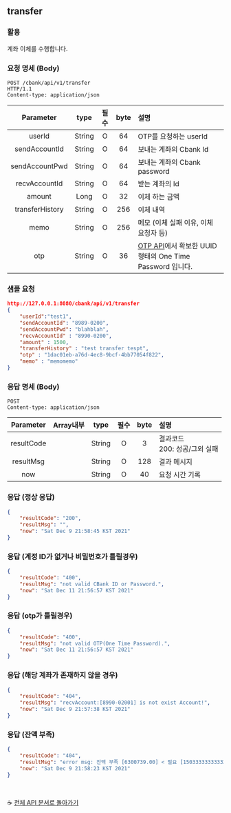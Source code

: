 
## transfer

### 활용
계좌 이체를 수행합니다.


### 요청 명세 (Body)
```
POST /cbank/api/v1/transfer
HTTP/1.1  
Content-type: application/json
```
|   Parameter  | type        |    필수    | byte |                             설명                           |
|:------------:|:-----------:|:----------:|:----:|:-----------------------------------------------------------| 
| userId|  String     |        O    |   64 | OTP를 요청하는 userId  |
| sendAccountId|  String     |      O      |   64 | 보내는 계좌의 Cbank Id |
| sendAccountPwd|  String     |      O      |   64 | 보내는 계좌의 Cbank password |
| recvAccountId|  String     |      O      |   64 | 받는 계좌의 Id |
| amount| Long     |      O      |   32 | 이체 하는 금액 |
| transferHistory|  String     |      O      |   256 | 이체 내역 |
| memo |  String     |      O      |   256 | 메모 (이체 실패 이유, 이체 요청자 등) |
| otp|  String     |     O       |   36 | [OTP API](/cbank/api/otp.md#otp)에서 확보한 UUID 형태의 One Time Password 입니다. |

### 샘플 요청
```json
http://127.0.0.1:8080/cbank/api/v1/transfer
{
    "userId":"test1",
    "sendAccountId": "8989-0200",
    "sendAccountPwd": "blahblah",
    "recvAccountId" : "8990-0200",
    "amount" : 1500,
    "transferHistory" : "test transfer tespt",
    "otp" : "1dac01eb-a76d-4ec8-9bcf-4bb77054f822",
    "memo" : "memomemo"
}
```

### 응답 명세 (Body)
```
POST
Content-type: application/json
```
|   Parameter  | Array내부        | type        |    필수    | byte |                             설명                           |
|:------------:|:-----------:|:-----------:|:----------:|:----:|:-----------------------------------------------------------| 
| resultCode  |             |  String    |    O      |   3  | 결과코드<br>200: 성공/그외 실패  |
| resultMsg   |             |   String   |   O      |   128 | 결과 메시지 |
| now         |             |   String   |  O      |   40  | 요청 시간 기록  |


### 응답 (정상 응답)
```json
{
    "resultCode": "200",
    "resultMsg": "",
    "now": "Sat Dec 9 21:58:45 KST 2021"
}
```

### 응답 (계정 ID가 없거나 비밀번호가 틀릴경우)
```json
{
    "resultCode": "400",
    "resultMsg": "not valid CBank ID or Password.",
    "now": "Sat Dec 11 21:56:57 KST 2021"
}
```

### 응답 (otp가 틀릴경우)
```json
{
    "resultCode": "400",
    "resultMsg": "not valid OTP(One Time Password).",
    "now": "Sat Dec 11 21:56:57 KST 2021"
}
```

### 응답 (해당 계좌가 존재하지 않을 경우)
```json
{
    "resultCode": "404",
    "resultMsg": "recvAccount:[8990-02001] is not exist Account!",
    "now": "Sat Dec 9 21:57:38 KST 2021"
}
```


### 응답 (잔액 부족)
```json
{
    "resultCode": "404",
    "resultMsg": "error msg: 잔액 부족 [6300739.00] < 필요 [1503333333333330]",
    "now": "Sat Dec 9 21:58:23 KST 2021"
}
```
<br>

☕ [전체 API 문서로 돌아가기](/api.md)
